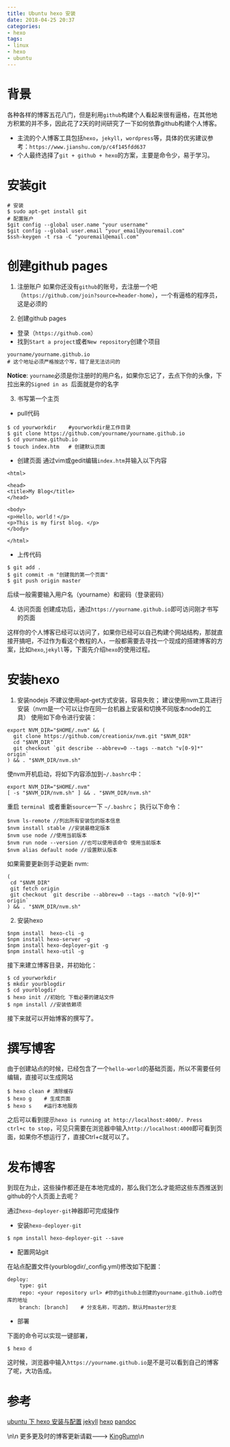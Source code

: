 ```yaml
---
title: Ubuntu hexo 安装
date: 2018-04-25 20:37
categories:
- hexo
tags:
- linux
- hexo
- ubuntu
---
```


# 背景
各种各样的博客五花八门，但是利用`github`构建个人看起来很有逼格，在其他地方积累的并不多，因此花了2天的时间研究了一下如何依靠github构建个人博客。
- 主流的个人博客工具包括`hexo`，`jekyll`，`wordpress`等，具体的优劣建议参考：`https://www.jianshu.com/p/c4f145fdd637`
- 个人最终选择了`git + github + hexo`的方案，主要是命令少，易于学习。

# 安装git
```
# 安装
$ sudo apt-get install git
# 配置账户
$git config --global user.name "your username" 
$git config --global user.email "your_email@youremail.com"
$ssh-keygen -t rsa -C "youremail@email.com"
```

# 创建github pages
1. 注册账户
如果你还没有`github`的账号，去注册一个吧（`https://github.com/join?source=header-home`），一个有逼格的程序员，这是必须的

2. 创建github pages
- 登录（`https://github.com`）
- 找到`Start a project`或者`New repository`创建个项目
```
yourname/yourname.github.io	
# 这个地址必须严格按这个写，错了是无法访问的
```
**Notice**: `yourname`必须是你注册时的用户名，如果你忘记了，去点下你的头像，下拉出来的`Signed in as `后面就是你的名字

3. 书写第一个主页
- pull代码
```
$ cd yourworkdir 	#yourworkdir是工作目录
$ git clone https://github.com/yourname/yourname.github.io
$ cd yourname.github.io
$ touch index.htm	# 创建默认页面
```
- 创建页面
通过vim或gedit编辑`index.htm`并输入以下内容
```
<html>

<head>
<title>My Blog</title>
</head>

<body>
<p>Hello，world！</p>
<p>This is my first blog. </p>
</body>

</html>
```
- 上传代码
```
$ git add .
$ git commit -m "创建我的第一个页面"
$ git push origin master
```
后续一般需要输入用户名（yourname）和密码（登录密码）

4. 访问页面
创建成功后，通过`https://yourname.github.io`即可访问刚才书写的页面

这样你的个人博客已经可以访问了，如果你已经可以自己构建个网站结构，那就直接开搞吧，不过作为看这个教程的人，一般都需要去寻找一个现成的搭建博客的方案，比如`hexo`,`jekyll`等，下面先介绍`hexo`的使用过程。

# 安装hexo
1.  安装nodejs
不建议使用apt-get方式安装，容易失败；
建议使用nvm工具进行安装（nvm是一个可以让你在同一台机器上安装和切换不同版本node的工具）
使用如下命令进行安装：
```
export NVM_DIR="$HOME/.nvm" && (
  git clone https://github.com/creationix/nvm.git "$NVM_DIR"
  cd "$NVM_DIR"
  git checkout `git describe --abbrev=0 --tags --match "v[0-9]*" origin`
) && . "$NVM_DIR/nvm.sh"
```
使nvm开机启动，将如下内容添加到`~/.bashrc`中：
```
export NVM_DIR="$HOME/.nvm"
[ -s "$NVM_DIR/nvm.sh" ] && . "$NVM_DIR/nvm.sh"
```
重启 `terminal `或者重新` source `一下 `~/.bashrc`；
执行以下命令：
```
$nvm ls-remote //列出所有安装包的版本信息
$nvm install stable //安装最稳定版本
$nvm use node //使用当前版本
$nvm run node --version //也可以使用该命令 使用当前版本
$nvm alias default node //设置默认版本
```
如果需要更新则手动更新 nvm:
```
(
 cd "$NVM_DIR"
 git fetch origin
 git checkout `git describe --abbrev=0 --tags --match "v[0-9]*" origin`
) && . "$NVM_DIR/nvm.sh"
```
2. 安装hexo
```
$npm install  hexo-cli -g
$npm install hexo-server -g
$npm install hexo-deployer-git -g
$npm install hexo-util -g
```
接下来建立博客目录，并初始化：
```
$ cd yourworkdir
$ mkdir yourblogdir
$ cd yourblogdir
$ hexo init //初始化 下载必要的建站文件
$ npm install //安装依赖项
```

接下来就可以开始博客的撰写了。

# 撰写博客

由于创建站点的时候，已经包含了一个`hello-world`的基础页面，所以不需要任何编辑，直接可以生成网站

```
$ hexo clean # 清除缓存
$ hexo g	# 生成页面
$ hexo s	#运行本地服务
```

之后可以看到提示`hexo is running at http://localhost:4000/. Press ctrl+c to stop`，可见只需要在浏览器中输入`http://localhost:4000`即可看到页面，如果你不想运行了，直接Ctrl+c就可以了。

# 发布博客

到现在为止，这些操作都还是在本地完成的，那么我们怎么才能把这些东西推送到github的个人页面上去呢？

通过`hexo-deployer-git`神器即可完成操作

- 安装`hexo-deployer-git`

```
$ npm install hexo-deployer-git --save
```

- 配置网站git

在站点配置文件(yourblogdir/_config.yml)修改如下配置：

```
deploy:
	type: git
	repo: <your repository url> #你的github上创建的yourname.github.io的仓库的地址
	branch: [branch]	# 分支名称，可选的，默认时master分支 
```

- 部署

下面的命令可以实现一键部署，

```
$ hexo d
```

这时候，浏览器中输入`https://yourname.github.io`是不是可以看到自己的博客了呢，大功告成。

# 参考
[ubuntu 下 hexo 安装与配置](http://stevenshi.me/2017/05/23/ubuntu-hexo/)
[jekyll](https://jekyllrb.com/)
[hexo](https://hexo.io/zh-cn)
[pandoc](https://pandoc.org/)



























\n\n 更多更及时的博客更新请戳--->  [KingRumn](http://zm913.xyz "KingRumn的Blog")\n
